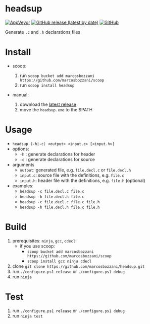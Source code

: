 # headsup

[![AppVeyor](https://img.shields.io/appveyor/build/marcosbozzani/headsup)](https://ci.appveyor.com/project/marcosbozzani/headsup)
[![GitHub release (latest by date)](https://img.shields.io/github/v/release/marcosbozzani/headsup)](https://github.com/marcosbozzani/headsup/releases/latest)
[![GitHub](https://img.shields.io/github/license/marcosbozzani/headsup)](https://github.com/marcosbozzani/headsup/blob/master/LICENSE.md)

Generate `.c` and `.h` declarations files

# Install

- scoop: 
  1. run `scoop bucket add marcosbozzani https://github.com/marcosbozzani/scoop`
  2. run `scoop install headsup`


- manual:
  1. download the [latest release](https://github.com/marcosbozzani/headsup/releases/latest)
  2. move the `headsup.exe` to the $PATH

# Usage

- `headsup (-h|-c) <output> <input.c> [<input.h>]`
- options:
  - `-h` : generate declarations for header
  - `-c` : generate declarations for source
- arguments
  - `output`: generated file, e.g. `file.decl.c` or `file.decl.h`
  - `input.c`: source file with the definitions, e.g. `file.c`
  - `input.h`: header file with the definitions, e.g. `file.h` (optional)
- examples: 
  - `headsup -c file.decl.c file.c`
  - `headsup -h file.decl.h file.c`
  - `headsup -c file.decl.c file.c file.h`
  - `headsup -h file.decl.h file.c file.h`

# Build

1. prerequisites: `ninja`, `gcc`, `cdecl`:
   - if you use scoop: 
     - `scoop bucket add marcosbozzani https://github.com/marcosbozzani/scoop`
     - `scoop install gcc ninja cdecl`
2. clone `git clone https://github.com/marcosbozzani/headsup.git`
3. run `./configure.ps1 release` or `./configure.ps1 debug`
4. run `ninja`

# Test

1. run `./configure.ps1 release` or `./configure.ps1 debug`
2. run `ninja test`
